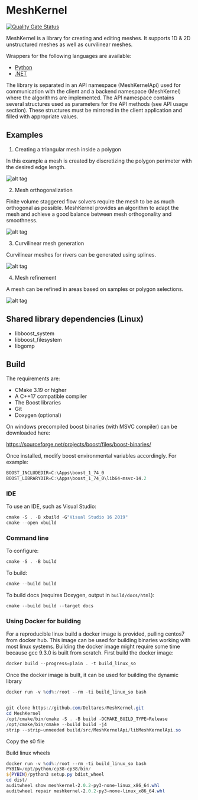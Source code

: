 # MeshKernel
[![Quality Gate Status](https://sonarcloud.io/api/project_badges/measure?project=Deltares_Grid_Editor_back-end&metric=alert_status)](https://sonarcloud.io/dashboard?id=Deltares_Grid_Editor_back-end)

MeshKernel is a library for creating and editing meshes.
It supports 1D & 2D unstructured meshes as well as curvilinear meshes.

Wrappers for the following languages are available:
- [Python](https://github.com/Deltares/MeshKernelPy)
- [.NET](https://github.com/Deltares/MeshKernelNET)

The library is separated in an API namespace (MeshKernelApi) used for communication with the client and a backend namespace (MeshKernel) where the algorithms are implemented. 
The API namespace contains several structures used as parameters for the API methods (see API usage section). 
These structures must be mirrored in the client application and filled with appropriate values.

## Examples

1. Creating a triangular mesh inside a polygon

In this example a mesh is created by discretizing the polygon perimeter with the desired edge length.

![alt tag](docs/images/TriangularMeshInPolygon.jpg)

2. Mesh orthogonalization

Finite volume staggered flow solvers require the mesh to be as much orthogonal as possible. 
MeshKernel provides an algorithm to adapt the mesh and achieve a good balance between mesh orthogonality and smoothness.

![alt tag](docs/images/MeshOrthogonalization.jpg)

3. Curvilinear mesh generation

Curvilinear meshes for rivers can be generated using splines.

![alt tag](docs/images/OrthogonalCurvilinearGrid.jpg)

4. Mesh refinement

A mesh can be refined in areas based on samples or polygon selections. 

![alt tag](docs/images/GridRefinement.jpg)


## Shared library dependencies (Linux)
- libboost_system
- libboost_filesystem
- libgomp

## Build

The requirements are:
- CMake 3.19 or higher
- A C++17 compatible compiler
- The Boost libraries
- Git
- Doxygen (optional)


On windows precompiled boost binaries (with MSVC compiler) can be downloaded here:

https://sourceforge.net/projects/boost/files/boost-binaries/ 

Once installed, modify boost environmental variables accordingly. For example:
```powershell
BOOST_INCLUDEDIR=C:\Apps\boost_1_74_0
BOOST_LIBRARYDIR=C:\Apps\boost_1_74_0\lib64-msvc-14.2
```
### IDE
To use an IDE, such as Visual Studio:

```powershell
cmake -S . -B xbuild -G"Visual Studio 16 2019"
cmake --open xbuild
```
### Command line
To configure:
```powershell
cmake -S . -B build
```

To build:
```powershell
cmake --build build
```

To build docs (requires Doxygen, output in `build/docs/html`):
```powershell
cmake --build build --target docs
```

### Using Docker for building 

For a reproducible linux build a docker image is provided, pulling centos7 from docker hub. This image can be used for building binaries working with most linux systems.
Building the docker image might require some time because gcc 9.3.0 is built from scratch. First build the docker image:

```powershell
docker build --progress=plain . -t build_linux_so
```

Once the docker image is built, it can be used for building the dynamic library

```powershell
docker run -v %cd%:/root --rm -ti build_linux_so bash 


git clone https://github.com/Deltares/MeshKernel.git
cd MeshKernel
/opt/cmake/bin/cmake -S . -B build -DCMAKE_BUILD_TYPE=Release
/opt/cmake/bin/cmake --build build -j4
strip --strip-unneeded build/src/MeshKernelApi/libMeshKernelApi.so
```

Copy the s0 file

Build linux wheels

```powershell
docker run -v %cd%:/root --rm -ti build_linux_so bash 
PYBIN=/opt/python/cp38-cp38/bin/
${PYBIN}/python3 setup.py bdist_wheel
cd dist/
auditwheel show meshkernel-2.0.2-py3-none-linux_x86_64.whl
auditwheel repair meshkernel-2.0.2-py3-none-linux_x86_64.whl

```

